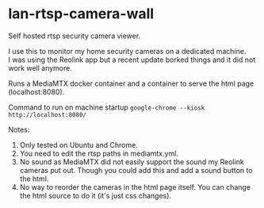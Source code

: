 # lan-rtsp-camera-wall
Self hosted rtsp security camera viewer.

I use this to monitor my home security cameras on a dedicated machine.  
I was using the Reolink app but a recent update borked things and it did not work well anymore.
  
Runs a MediaMTX docker container and a container to serve the html page (localhost:8080).

Command to run on machine startup `google-chrome --kiosk http://localhost:8080/`
  
Notes:  
1. Only tested on Ubuntu and Chrome.
2. You need to edit the rtsp paths in mediamtx.yml.
3. No sound as MediaMTX did not easily support the sound my Reolink cameras put out. Though you could add this and add a sound button to the html.  
4. No way to reorder the cameras in the html page itself. You can change the html source to do it (it's just css changes).

